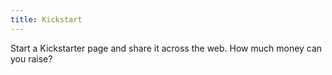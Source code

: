 ```yaml
---
title: Kickstart
---
```

Start a Kickstarter page and share it across the web. How much money can you raise?
